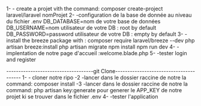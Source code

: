 1-
    - create a projet vith the command:  composer create-project laravel/laravel nomProjet
2- 
    -configuration de la base de donnée au niveau du fichier .env
        DB_DATABASE=nom de votre base de données
        DB_USERNAME=nom utilisateur de votre DB : root by default
        DB_PASSWORD=password utilisateur de votre DB : empty by default
3-
    -install the breeze package with : composer require laravel/breeze --dev
        php artisan breeze:install
        php artisan migrate
        npm install
        npm run dev
4-
    -implentation de notre page d'accueil  :welcome.blade.php
5-
    -tester  login and register

------------------------------------git Clone---------------------------------------
1-
     - cloner notre ripo
-2
    -lancer dans le dossier raccine de notre la command: composer install
-3
    -lancer dans le dossier raccine de notre la command: php artisan key:generate 
         pour generer le APP_KEY de notre projet ki se trouver dans le fichier .env 
4-
    -tester l'application